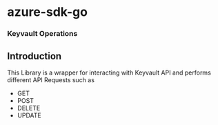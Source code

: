# azure-sdk-go


### Keyvault Operations

## Introduction

This Library is a wrapper for interacting with Keyvault API and performs different API Requests such as
- GET
- POST
- DELETE
- UPDATE
